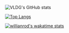 ![VLDG's GitHub stats](https://github-readme-stats.vercel.app/api?username=VLDG2712&show_icons=true&theme=algolia)


[![Top Langs](https://github-readme-stats.vercel.app/api/top-langs/?username=VLDG2712&layout=compact&theme=algolia)](https://github.com/anuraghazra/github-readme-stats)


[![willianrod's wakatime stats](https://github-readme-stats.vercel.app/api/wakatime?username=vldg1227&theme=algolia)](https://github.com/anuraghazra/github-readme-stats)
